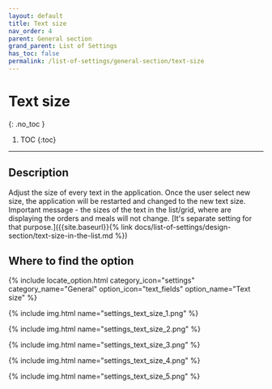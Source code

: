 ```yaml
---
layout: default
title: Text size
nav_order: 4
parent: General section
grand_parent: List of Settings
has_toc: false
permalink: /list-of-settings/general-section/text-size
---
```


# Text size
{: .no_toc }

1. TOC
{:toc}

---

## Description
Adjust the size of every text in the application. Once the user select new size, the application will be restarted and changed to the new text size. <span class="text-red-200">Important message - the sizes of the text in the list/grid, where are displaying the orders and meals will not change. [It's separate setting for that purpose.]({{site.baseurl}}{% link docs/list-of-settings/design-section/text-size-in-the-list.md %})</span>

## Where to find the option
{% include locate_option.html category_icon="settings" category_name="General" option_icon="text_fields" option_name="Text size" %}

{% include img.html name="settings_text_size_1.png" %}

{% include img.html name="settings_text_size_2.png" %}

{% include img.html name="settings_text_size_3.png" %}

{% include img.html name="settings_text_size_4.png" %}

{% include img.html name="settings_text_size_5.png" %}